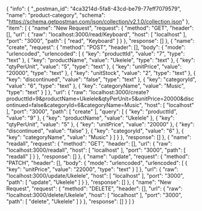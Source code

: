 {
	"info": {
		"_postman_id": "4ca3214d-5fa8-43cd-be79-77eff7079579",
		"name": "product-category",
		"schema": "https://schema.getpostman.com/json/collection/v2.1.0/collection.json"
	},
	"item": [
		{
			"name": "New Request",
			"request": {
				"method": "GET",
				"header": [],
				"url": {
					"raw": "localhost:3000/read/Keyboard",
					"host": [
						"localhost"
					],
					"port": "3000",
					"path": [
						"read",
						"Keyboard"
					]
				}
			},
			"response": []
		},
		{
			"name": "create",
			"request": {
				"method": "POST",
				"header": [],
				"body": {
					"mode": "urlencoded",
					"urlencoded": [
						{
							"key": "producttId",
							"value": "7",
							"type": "text"
						},
						{
							"key": "productName",
							"value": "Ukelele",
							"type": "text"
						},
						{
							"key": "qtyPerUnit",
							"value": "5",
							"type": "text"
						},
						{
							"key": "unitPrice",
							"value": "20000",
							"type": "text"
						},
						{
							"key": "unitStock",
							"value": "2",
							"type": "text"
						},
						{
							"key": "discontinued",
							"value": "false",
							"type": "text"
						},
						{
							"key": "categoryId",
							"value": "6",
							"type": "text"
						},
						{
							"key": "categoryName",
							"value": "Music",
							"type": "text"
						}
					]
				},
				"url": {
					"raw": "localhost:3000/create?producttId=9&productName=Ukelele&qtyPerUnit=5&unitPrice=20000&discontinued=false&categoryId=6&categoryName=Music",
					"host": [
						"localhost"
					],
					"port": "3000",
					"path": [
						"create"
					],
					"query": [
						{
							"key": "producttId",
							"value": "9"
						},
						{
							"key": "productName",
							"value": "Ukelele"
						},
						{
							"key": "qtyPerUnit",
							"value": "5"
						},
						{
							"key": "unitPrice",
							"value": "20000"
						},
						{
							"key": "discontinued",
							"value": "false"
						},
						{
							"key": "categoryId",
							"value": "6"
						},
						{
							"key": "categoryName",
							"value": "Music"
						}
					]
				}
			},
			"response": []
		},
		{
			"name": "readall",
			"request": {
				"method": "GET",
				"header": [],
				"url": {
					"raw": "localhost:3000/readall",
					"host": [
						"localhost"
					],
					"port": "3000",
					"path": [
						"readall"
					]
				}
			},
			"response": []
		},
		{
			"name": "update",
			"request": {
				"method": "PATCH",
				"header": [],
				"body": {
					"mode": "urlencoded",
					"urlencoded": [
						{
							"key": "unitPrice",
							"value": "22000",
							"type": "text"
						}
					]
				},
				"url": {
					"raw": "localhost:3000/update/Ukelele",
					"host": [
						"localhost"
					],
					"port": "3000",
					"path": [
						"update",
						"Ukelele"
					]
				}
			},
			"response": []
		},
		{
			"name": "New Request",
			"request": {
				"method": "DELETE",
				"header": [],
				"url": {
					"raw": "localhost:3000/delete/Ukelele",
					"host": [
						"localhost"
					],
					"port": "3000",
					"path": [
						"delete",
						"Ukelele"
					]
				}
			},
			"response": []
		}
	]
}
